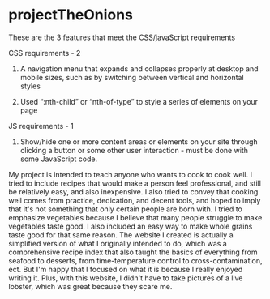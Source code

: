 # projectTheOnions

These are the 3 features that meet the CSS/javaScript requirements

CSS requirements - 2
1) A navigation menu that expands and collapses properly at desktop and mobile sizes, such as by switching between vertical and horizontal styles 

2) Used “:nth-child” or “nth-of-type” to style a series of elements on your page 

JS requirements - 1
1) Show/hide one or more content areas or elements on your site through clicking a button or some other user interaction - must be done with some JavaScript code.

My project is intended to teach anyone who wants to cook to cook well. I tried to include recipes that would make a person feel professional, and still be relatively easy, and also inexpensive. I also tried to convey that cooking well comes from practice, dedication, and decent tools, and hoped to imply that it's not something that only certain people are born with. I tried to emphasize vegetables because I believe that many people struggle to make vegetables taste good. I also included an easy way to make whole grains taste good for that same reason. The website I created is actually a simplified version of what I originally intended to do, which was a comprehensive recipe index that also taught the basics of everything from seafood to desserts, from time-temperature control to cross-contamination, ect. But I'm happy that I focused on what it is because I really enjoyed writing it. Plus, with this website, I didn't have to take pictures of a live lobster, which was great because they scare me.


